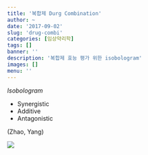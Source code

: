 ```yaml
---
title: '복합제 Durg Combination'
author: ~
date: '2017-09-02'
slug: 'drug-combi'
categories: [임상약리학]
tags: []
banner: ''
description: '복합제 효능 평가 위한 isobologram'
images: []
menu: ''
---
```


*Isobologram*

- Synergistic
- Additive
- Antagonistic

(Zhao, Yang)

![](/assets/drug-combi/asset.jpg)

